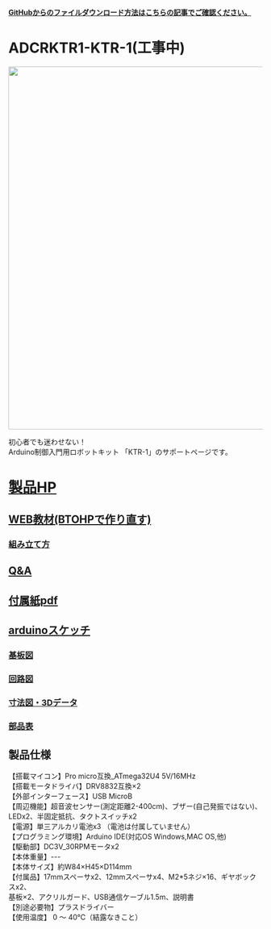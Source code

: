 #### [GitHubからのファイルダウンロード方法はこちらの記事でご確認ください。](https://bit-trade-one.co.jp/h2gh/)
# ADCRKTR1-KTR-1(工事中)



<img src="https://bit-trade-one.co.jp/wp/wp-content/uploads/2022/02/%E3%83%90%E3%83%8A%E3%83%BC%E5%A4%A7.jpg" width="720px">

初心者でも迷わせない！  
Arduino制御入門用ロボットキット 「KTR-1」のサポートページです。  

<!--
改行する場合、文末に半角スペース2個を置く

リンクの貼り方
[リンクになる文章](URL)
exp.
[Google](https://www.google.co.jp/)

画像の貼り方
![画像が読めない時に表示されるテキスト](画像のURL)
exp.
![bit-trade-one](https://bit-trade-one.co.jp/wp/wp-content/uploads/tcd-w/logo.png)
※先頭の"!"を忘れないこと


見出しの付け方

# 見出し1

## 見出し1-1

###　見出し1-2

# 見出し2

"#"を増やすと下位の見出しになる


-->


<!--
以下のURL内の"-ADXXXXX-Template"をリポジトリ名/ファイル名に変更 

製品によって無い情報(ライブラリへのリンクなど)は削除すること

ソフトの使い方、ライブラリの使い方などがWordなどである場合は、
各情報フォルダにMarkdown形式に起こし"Readme.md"という名前で保存すること
-->

# [製品HP](https://bit-trade-one.co.jp/adcrktr1/) 

## [WEB教材(BTOHPで作り直す)](https://sites.google.com/view/ktr-1web/0-%E3%83%88%E3%83%83%E3%83%97)

### [組み立て方](https://sites.google.com/view/ktr-1web/0-%E3%83%88%E3%83%83%E3%83%97)

## [Q&A](https://github.com/bit-trade-one/ADCRKTR1-KTR-1/blob/master/FAQ.md)

## [付属紙pdf](https://github.com/bit-trade-one/-ADXXXXX-Template/raw/master/Manual)

## [arduinoスケッチ](https://github.com/bit-trade-one/-ADXXXXX-Template/raw/master/Firmware/)

### [基板図](https://github.com/bit-trade-one/ADCRKTR1-KTR-1/blob/master/Schematics/KTR-1%E5%9F%BA%E6%9D%BF%E5%9B%B3V1.1.pdf)

### [回路図](https://github.com/bit-trade-one/ADCRKTR1-KTR-1/blob/master/Schematics/KTR-1%E5%9B%9E%E8%B7%AF%E5%9B%B3V1.1.pdf)

### [寸法図・3Dデータ](https://github.com/bit-trade-one/ADCRKTR1-KTR-1/tree/master/Dimensions)

### [部品表](https://github.com/bit-trade-one-ADXXXXX-Templateo/blob/master/Partslist/-ADXXXXX-Template-Partslist.md)

<!--
## 作例

[BTO公式]()  
[Twitter作例1]()  
[Twitter作例2]()  
[ブログ作例1]()  
[ブログ作例1]()  

## 雑誌掲載情報

[ラズパイマガジンXX年Y月号]()  
[Pc Watch]()
-->
## 製品仕様
【搭載マイコン】Pro micro互換_ATmega32U4 5V/16MHz  
【搭載モータドライバ】DRV8832互換×2  
【外部インターフェース】USB MicroB  
【周辺機能】超音波センサー(測定距離2-400cm)、ブザー(自己発振ではない)、LEDx2、半固定抵抗、タクトスイッチx2  
【電源】単三アルカリ電池x3 （電池は付属していません）  
【プログラミング環境】Arduino IDE(対応OS Windows,MAC OS,他)  
【駆動部】DC3V_30RPMモータx2  
【本体重量】---  
【本体サイズ】約W84×H45×D114mm  
【付属品】17mmスペーサx2、12mmスペーサx4、M2*5ネジ×16、ギヤボックスx2、  
基板×2、アクリルガード、USB通信ケーブル1.5m、説明書  
【別途必要物】プラスドライバー    
【使用温度】 0 ～ 40℃（結露なきこと）  
